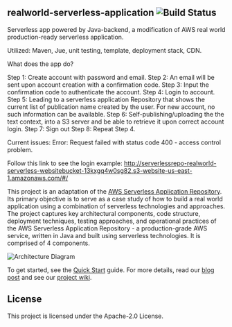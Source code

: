 ## realworld-serverless-application ![Build Status](https://codebuild.us-east-1.amazonaws.com/badges?uuid=eyJlbmNyeXB0ZWREYXRhIjoidk1hV1NVOVR6WkJSbjdEN3Evc0lDN2t1ZEQ2ZFVuTDV5Q1ZHMDF5NFZBZTBIWVZxbEtIN2w5NGNPRGxkQmpZVzJaQTVaV1I3Mm5tT1FYN1IxYmFGY1hBPSIsIml2UGFyYW1ldGVyU3BlYyI6Ijc2QU1Qc2lUTXY4Ny9Za2EiLCJtYXRlcmlhbFNldFNlcmlhbCI6MX0%3D&branch=master)

Serverless app powered by Java-backend, a modification of AWS real world production-ready serverless application.

Utilized: Maven, Jue, unit testing, template, deployment stack, CDN.

What does the app do?

Step 1: Create account with password and email.
Step 2: An email will be sent upon account creation with a confirmation code.
Step 3: Input the confirmation code to authenticate the account.
Step 4: Login to account.
Step 5: Leading to a serverless application Repository that shows the current list of publication name created by the user. For new account, no such information can be available.
Step 6: Self-publishing/uploading the the text context, into a S3 server and be able to retrieve it upon correct account login.
Step 7: Sign out
Step 8: Repeat Step 4.

Current issues:
Error: Request failed with status code 400 - access control problem.



Follow this link to see the login example:
http://serverlessrepo-realworld-serverless-websitebucket-13kxgq4w0sg82.s3-website-us-east-1.amazonaws.com/#/

This project is an adaptation of the [AWS Serverless Application Repository](https://aws.amazon.com/serverless/serverlessrepo/). Its primary objective is to serve as a case study of how to build a real world application using a combination of serverless technologies and approaches. The project captures key architectural components, code structure, deployment techniques, testing approaches, and operational practices of the AWS Serverless Application Repository - a production-grade AWS service, written in Java and built using serverless technologies. It is comprised of 4 components.

![Architecture Diagram](https://github.com/awslabs/realworld-serverless-application/raw/master/images/architecture_diagram.png)

To get started, see the [Quick Start](https://github.com/awslabs/realworld-serverless-application/wiki/Quick-Start) guide. For more details, read our [blog post](https://aws.amazon.com/blogs/opensource/real-world-serverless-application) and see our [project wiki](https://github.com/awslabs/realworld-serverless-application/wiki).

## License

This project is licensed under the Apache-2.0 License.
